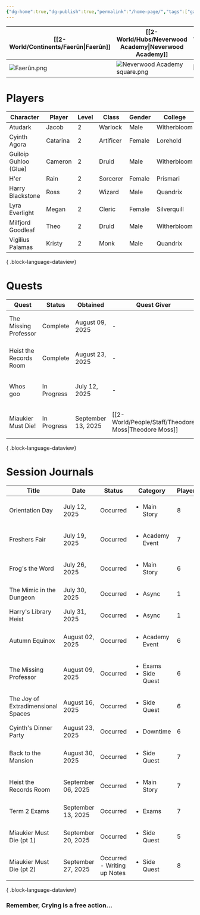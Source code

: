 ```yaml
---
{"dg-home":true,"dg-publish":true,"permalink":"/home-page/","tags":["gardenEntry"],"dgPassFrontmatter":true,"updated":"2025-10-04T00:58:44.000+01:00"}
---
```



| **[[2-World/Continents/Faerûn\|Faerûn]]**  | **[[2-World/Hubs/Neverwood Academy\|Neverwood Academy]]**         | **[[2-World/Groups/Academic Cohorts/Cohort of 1508\|Cohort of 1508]]** | **[[1-Party/Group 1/Group 1\|Group 1]]**  | **[[1-Party/Group 2/Group 2\|Group 2]]**  | [Virtual Table Top](https://neverwood-academy.eu.forge-vtt.com/join) |
| --------------- | --------------------------------- | ---------------------- | ---------------- | ---------------- | -------------------------------------------------------------------- |
| ![Faerûn.png](/img/user/z_Assets/Maps/Faer%C3%BBn.png) | ![Neverwood Academy square.png](/img/user/z_Assets/Neverwood%20Academy%20square.png) | ![class of 1508.png](/img/user/z_Assets/classLogos/class%20of%201508.png) | ![Group 1.png](/img/user/z_Assets/character_art/Players/Group%201.png) | ![group 2.png](/img/user/z_Assets/character_art/Players/Group%202.png) | ![Pasted image 20250929163117.png](/img/user/z_Assets/Pasted%20image%2020250929163117.png)                                 |

# Players
| Character             | Player   | Level | Class     | Gender | College     |
| --------------------- | -------- | ----- | --------- | ------ | ----------- |
| Atudark               | Jacob    | 2     | Warlock   | Male   | Witherbloom |
| Cyinth Agora          | Catarina | 2     | Artificer | Female | Lorehold    |
| Guiloip Guhloo (Glue) | Cameron  | 2     | Druid     | Male   | Witherbloom |
| H'er                  | Rain     | 2     | Sorcerer  | Female | Prismari    |
| Harry Blackstone      | Ross     | 2     | Wizard    | Male   | Quandrix    |
| Lyra Everlight        | Megan    | 2     | Cleric    | Female | Silverquill |
| Milfjord Goodleaf     | Theo     | 2     | Druid     | Male   | Witherbloom |
| Vigilius Palamas      | Kristy   | 2     | Monk      | Male   | Quandrix    |

{ .block-language-dataview}

# Quests
| Quest                  | Status      | Obtained           | Quest Giver                                              | Location                                                 |
| ---------------------- | ----------- | ------------------ | -------------------------------------------------------- | -------------------------------------------------------- |
| The Missing Professor  | Complete    | August 09, 2025    | \-                                                       | [[2-World/Hubs/Neverwood Academy\|Neverwood Academy]] |
| Heist the Records Room | Complete    | August 23, 2025    | \-                                                       | [[2-World/Hubs/Neverwood Academy\|Neverwood Academy]] |
| Whos goo               | In Progress | July 12, 2025      | \-                                                       | [[2-World/Hubs/Neverwood Academy\|Neverwood Academy]] |
| Miaukier Must Die!     | In Progress | September 13, 2025 | [[2-World/People/Staff/Theodore Moss\|Theodore Moss]] | [[2-World/Hubs/Neverwood Academy\|Neverwood Academy]] |

{ .block-language-dataview}

# Session Journals
| Title                              | Date               | Status                      | Category                                   | Players |
| ---------------------------------- | ------------------ | --------------------------- | ------------------------------------------ | ------- |
| Orientation Day                    | July 12, 2025      | Occurred                    | <ul><li>Main Story</li></ul>               | 8       |
| Freshers Fair                      | July 19, 2025      | Occurred                    | <ul><li>Academy Event</li></ul>            | 7       |
| Frog's the Word                    | July 26, 2025      | Occurred                    | <ul><li>Main Story</li></ul>               | 6       |
| The Mimic in the Dungeon           | July 30, 2025      | Occurred                    | <ul><li>Async</li></ul>                    | 1       |
| Harry's Library Heist              | July 31, 2025      | Occurred                    | <ul><li>Async</li></ul>                    | 1       |
| Autumn Equinox                     | August 02, 2025    | Occurred                    | <ul><li>Academy Event</li></ul>            | 6       |
| The Missing Professor              | August 09, 2025    | Occurred                    | <ul><li>Exams</li><li>Side Quest</li></ul> | 6       |
| The Joy of Extradimensional Spaces | August 16, 2025    | Occurred                    | <ul><li>Side Quest</li></ul>               | 6       |
| Cyinth's Dinner Party              | August 23, 2025    | Occurred                    | <ul><li>Downtime</li></ul>                 | 6       |
| Back to the Mansion                | August 30, 2025    | Occurred                    | <ul><li>Side Quest</li></ul>               | 7       |
| Heist the Records Room             | September 06, 2025 | Occurred                    | <ul><li>Main Story</li></ul>               | 7       |
| Term 2 Exams                       | September 13, 2025 | Occurred                    | <ul><li>Exams</li></ul>                    | 7       |
| Miaukier Must Die (pt 1)           | September 20, 2025 | Occurred                    | <ul><li>Side Quest</li></ul>               | 5       |
| Miaukier Must Die (pt 2)           | September 27, 2025 | Occurred - Writing up Notes | <ul><li>Side Quest</li></ul>               | 8       |

{ .block-language-dataview}

### Remember, Crying is a free action...
